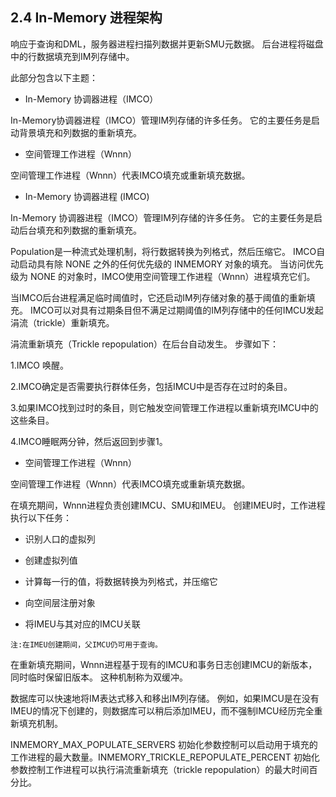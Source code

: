 ## 2.4 In-Memory 进程架构

响应于查询和DML，服务器进程扫描列数据并更新SMU元数据。 后台进程将磁盘中的行数据填充到IM列存储中。

此部分包含以下主题：

* In-Memory 协调器进程（IMCO）

In-Memory协调器进程（IMCO）管理IM列存储的许多任务。 它的主要任务是启动背景填充和列数据的重新填充。

* 空间管理工作进程（Wnnn）

空间管理工作进程（Wnnn）代表IMCO填充或重新填充数据。


* In-Memory 协调器进程 (IMCO)

In-Memory 协调器进程（IMCO）管理IM列存储的许多任务。 它的主要任务是启动后台填充和列数据的重新填充。

Population是一种流式处理机制，将行数据转换为列格式，然后压缩它。 IMCO自动启动具有除  NONE 之外的任何优先级的 INMEMORY 对象的填充。 当访问优先级为  NONE 的对象时，IMCO使用空间管理工作进程（Wnnn）进程填充它们。

当IMCO后台进程满足临时阈值时，它还启动IM列存储对象的基于阈值的重新填充。 IMCO可以对具有过期条目但不满足过期阈值的IM列存储中的任何IMCU发起涓流（trickle）重新填充。

涓流重新填充（Trickle repopulation）在后台自动发生。 步骤如下：

  1.IMCO 唤醒。

  2.IMCO确定是否需要执行群体任务，包括IMCU中是否存在过时的条目。

  3.如果IMCO找到过时的条目，则它触发空间管理工作进程以重新填充IMCU中的这些条目。

  4.IMCO睡眠两分钟，然后返回到步骤1。

* 空间管理工作进程（Wnnn）

空间管理工作进程（Wnnn）代表IMCO填充或重新填充数据。

在填充期间，Wnnn进程负责创建IMCU、SMU和IMEU。 创建IMEU时，工作进程执行以下任务：

* 识别人口的虚拟列

* 创建虚拟列值

* 计算每一行的值，将数据转换为列格式，并压缩它

* 向空间层注册对象

* 将IMEU与其对应的IMCU关联

```
注:在IMEU创建期间，父IMCU仍可用于查询。
```

在重新填充期间，Wnnn进程基于现有的IMCU和事务日志创建IMCU的新版本，同时临时保留旧版本。 这种机制称为双缓冲。

数据库可以快速地将IM表达式移入和移出IM列存储。 例如，如果IMCU是在没有IMEU的情况下创建的，则数据库可以稍后添加IMEU，而不强制IMCU经历完全重新填充机制。

INMEMORY_MAX_POPULATE_SERVERS 初始化参数控制可以启动用于填充的工作进程的最大数量。INMEMORY_TRICKLE_REPOPULATE_PERCENT 初始化参数控制工作进程可以执行涓流重新填充（trickle repopulation）的最大时间百分比。
